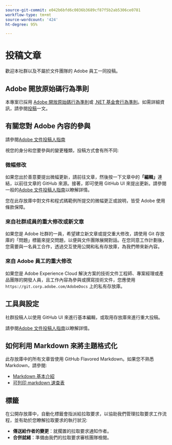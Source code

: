 ```yaml
---
source-git-commit: e042b6bfd6c0036b3689cf87f5b2ab5306ce0781
workflow-type: tm+mt
source-wordcount: '424'
ht-degree: 95%

---
```

# 投稿文章

歡迎本社群以及不屬於文件團隊的 Adobe 員工一同投稿。

## Adobe 開放原始碼行為準則

本專案已採用 [Adobe 開放原始碼行為準則](code-of-conduct.md)或 [.NET 基金會行為準則](https://dotnetfoundation.org/code-of-conduct)。如需詳細資訊，請參閱[投稿](contributing.md)一文。

## 有關您對 Adobe 內容的參與

請參閱[Adobe 文件投稿人指南](https://experienceleague.adobe.com/docs/contributor/contributor-guide/introduction.html)

視您的身分和您要參與的變更種類，投稿方式會有所不同:

### 微幅修改

如果您出於善意要提出微幅更新，請前往文章，然後按一下文章中的&#x200B;**「編輯」**&#x200B;連結，以前往文章的 GitHub 來源。接著，即可使用 GitHub UI 來提出更新。請參閱一般的[Adobe 文件投稿人指南](https://experienceleague.adobe.com/docs/contributor/contributor-guide/introduction.html)以瞭解詳情。

您在此存放庫中對文件和程式碼範例所提交的微幅更正或說明，皆受 Adobe 使用條款保障。

### 來自社群成員的重大修改或新文章

如果您是 Adobe 社群的一員，希望建立新文章或提交重大修改，請使用 Git 存放庫的「問題」標籤來提交問題，以便與文件團隊展開對話。在您同意工作計劃後，您需要與一名員工合作，透過交互使用公開和私有存放庫，為我們帶來新內容。

<!--
If you submit a pull request with significant changes to documentation and code examples, you'll see a message in the pull request asking you to submit an online contribution license agreement (CLA). We need you to complete the online form before we can review your pull request.
-->

### 來自 Adobe 員工的重大修改

如果您是 Adobe Experience Cloud 解決方案的技術文件工程師、專案經理或產品團隊的開發人員，且工作內容為參與或撰寫技術文件，您應使用 `https://git.corp.adobe.com/AdobeDocs` 上的私有存放庫。

<!--Employees from other parts of the Adobe world should use the public repo for minor updates.-->

## 工具與設定

社群投稿人以使用 GitHub UI 來進行基本編輯，或取用存放庫來進行重大投稿。

請參閱[Adobe 文件投稿人指南](https://experienceleague.adobe.com/docs/contributor/contributor-guide/introduction.html)以瞭解詳情。

## 如何利用 Markdown 來將主題格式化

此存放庫中的所有文章皆使用 GitHub Flavored Markdown。如果您不熟悉 Markdown，請參閱:

* [Markdown 基本介紹](https://help.github.com/articles/getting-started-with-writing-and-formatting-on-github/)
* [可列印 markdown 速查表](https://guides.github.com/pdfs/markdown-cheatsheet-online.pdf)

## 標籤

在公開存放庫中，自動化標籤會指派給拉取要求，以協助我們管理拉取要求工作流程，並有助於您瞭解拉取要求的執行狀況:

* **傳送給作者的變更**：就擱置的拉取要求通知作者。
* **合併就緒**：準備由我們的拉取要求審核團隊檢閱。
